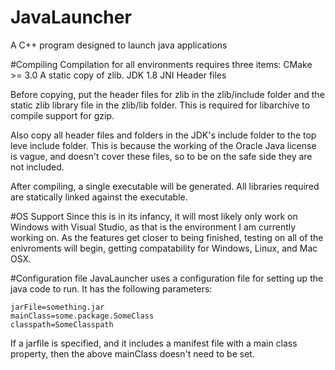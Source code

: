 # JavaLauncher
A C++ program designed to launch java applications

#Compiling
Compilation for all environments requires three items:
CMake >= 3.0
A static copy of zlib.
JDK 1.8 JNI Header files

Before copying, put the header files for zlib in the zlib/include
folder and the static zlib library file in the zlib/lib folder. This
is required for libarchive to compile support for gzip.

Also copy all header files and folders in the JDK's include folder to
the top leve include folder. This is because the working of the Oracle
Java license is vague, and doesn't cover these files, so to be on the
safe side they are not included.

After compiling, a single executable will be generated. All libraries
required are statically linked against the executable.

#OS Support
Since this is in its infancy, it will most likely only work on Windows
with Visual Studio, as that is the environment I am currently working
on. As the features get closer to being finished, testing on all of
the enivroments will begin, getting compatability for Windows, Linux,
and Mac OSX.

#Configuration file
JavaLauncher uses a configuration file for setting up the java code to
run. It has the following parameters:

    jarFile=something.jar
    mainClass=some.package.SomeClass
    classpath=SomeClasspath

If a jarfile is specified, and it includes a manifest file with a
main class property, then the above mainClass doesn't need to be set.
